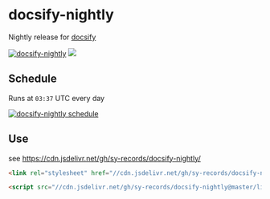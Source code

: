 # docsify-nightly

Nightly release for [docsify](https://github.com/docsifyjs/docsify/)

[![docsify-nightly](https://github.com/sy-records/docsify-nightly/workflows/docsify-nightly/badge.svg)](https://github.com/sy-records/docsify-nightly/actions) [![](https://data.jsdelivr.com/v1/package/gh/sy-records/docsify-nightly/badge)](https://www.jsdelivr.com/package/gh/sy-records/docsify-nightly)

## Schedule

Runs at `03:37` UTC every day

[![docsify-nightly schedule](https://github.com/sy-records/docsify-nightly/workflows/docsify-nightly/badge.svg?event=schedule)](https://github.com/sy-records/docsify-nightly/actions?query=event%3Aschedule)

## Use

see https://cdn.jsdelivr.net/gh/sy-records/docsify-nightly/

```html
<link rel="stylesheet" href="//cdn.jsdelivr.net/gh/sy-records/docsify-nightly@master/lib/themes/vue.css" />

<script src="//cdn.jsdelivr.net/gh/sy-records/docsify-nightly@master/lib/docsify.min.js"></script>
```
